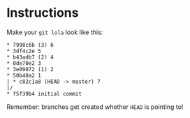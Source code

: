# Instructions

Make your `git lola` look like this:

```
* 7998c6b (3) 6
* 3df4c2e 5
* b43adb7 (2) 4
* 0de70e2 3
* 3e09072 (1) 2
* 50b40a2 1
| * c82c1a8 (HEAD -> master) 7
|/
* f5f39b4 initial commit
```

Remember: branches get created whether `HEAD` is pointing to!
